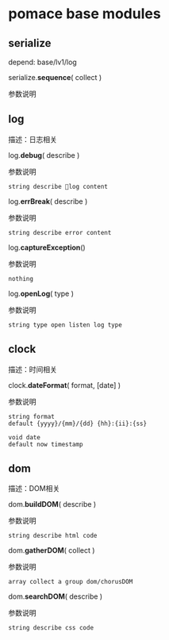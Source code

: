 # pomace base modules

## serialize

depend: base/lv1/log  

serialize.__sequence__( collect )

参数说明

## log

描述：日志相关

log.__debug__( describe )

参数说明

    string describe log content

log.__errBreak__( describe )

参数说明

    string describe error content

log.__captureException__()    

参数说明

    nothing

log.__openLog__( type )

参数说明

    string type open listen log type

## clock

描述：时间相关

clock.__dateFormat__( format, \[date\] )  

参数说明

    string format
    default {yyyy}/{mm}/{dd} {hh}:{ii}:{ss}

    void date
    default now timestamp

## dom

描述：DOM相关

dom.__buildDOM__( describe )  

参数说明

    string describe html code

dom.__gatherDOM__( collect )  

参数说明

    array collect a group dom/chorusDOM

dom.__searchDOM__( describe )

参数说明

    string describe css code  
